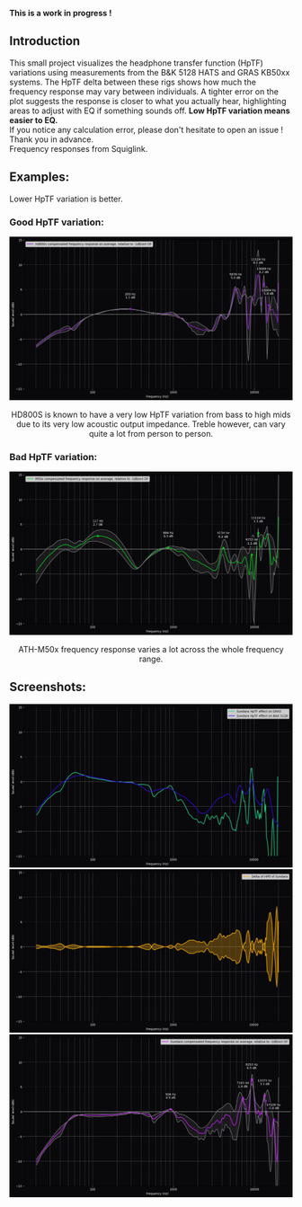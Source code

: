 **This is a work in progress !** 

## Introduction
This small project visualizes the headphone transfer function (HpTF) variations using measurements from the B&K 5128 HATS and GRAS KB50xx systems. The HpTF delta between these rigs shows how much the frequency response may vary between individuals. A tighter error on the plot suggests the response is closer to what you actually hear, highlighting areas to adjust with EQ if something sounds off. **Low HpTF variation means easier to EQ.**  
If you notice any calculation error, please don't hesitate to open an issue ! Thank you in advance.  
Frequency responses from Squiglink.

## Examples:
Lower HpTF variation is better.  
### Good HpTF variation:
<div align="center">
  <img src="img/hd800s_average_tilted_fr.png" alt="Average Frequency response of Sundara on both rigs"/>
  <p>HD800S is known to have a very low HpTF variation from bass to high mids due to its very low acoustic output impedance. Treble however, can vary quite a lot from person to person.</p>
</div>

### Bad HpTF variation:
<div align="center">
  <img src="img/m50x_average_tilted_fr.png" alt="Average Frequency response of Sundara on both rigs"/>
  <p>ATH-M50x frequency response varies a lot across the whole frequency range.</p>
</div>

## Screenshots:

<div align="center">
  <img src="img/sundara_hptf.png" alt="Sundara HpTF on GRAS and B&K5128"/>
  <img src="img/sundara_delta_hptf.png" alt="Dela of both HpTF"/>
  <img src="img/sundara_average_tilted_fr.png" alt="Average Frequency response of Sundara on both rigs"/>
</div>

